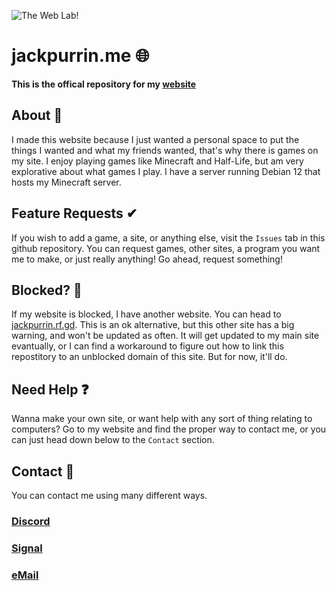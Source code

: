 ![The Web Lab!](https://jackpurrin.me/assets/logo.png)

# jackpurrin.me 🌐
**This is the offical repository for my [website](https://jackpurrin.me)**

## About 🤘
I made this website because I just wanted a personal space to put the things I wanted and what my friends wanted, that's why there is games on my site. 
I enjoy playing games like Minecraft and Half-Life, but am very explorative about what games I play.
I have a server running Debian 12 that hosts my Minecraft server.

## Feature Requests ✔
If you wish to add a game, a site, or anything else, visit the `Issues` tab in this github repository.
You can request games, other sites, a program you want me to make, or just really anything! Go ahead, request something!

## Blocked? 🚫
If my website is blocked, I have another website. You can head to [jackpurrin.rf.gd](https://jackpurrin.rf.gd). This is an ok alternative, but this other site has a big warning, and won't be updated as often. It will get updated to my main site evantually, or I can find a workaround to figure out how to link this repostitory to an unblocked domain of this site. But for now, it'll do.

## Need Help ❓
Wanna make your own site, or want help with any sort of thing relating to computers? Go to my website and find the proper way to contact me, or you can just head down below to the `Contact` section.

## Contact 📱
You can contact me using many different ways.

### [Discord](https://discord.gg/MDMDE2Jfkg) 

### [Signal](https://signal.me/#eu/n9lisVJryYSkzNgPdVGXZ9dFxZmlsjyoySqMdaM155G-1E-CcjtEe5qK4PriFv8w)

### [eMail](mailto:jackpurrin@proton.me)




